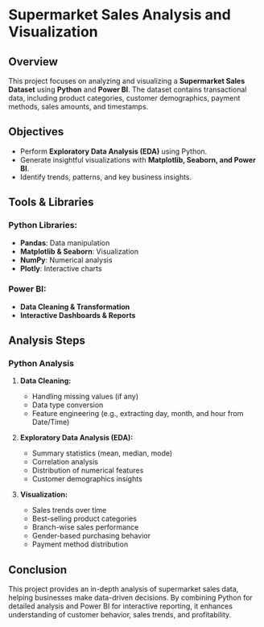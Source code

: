# Supermarket Sales Analysis and Visualization

## Overview
This project focuses on analyzing and visualizing a **Supermarket Sales Dataset** using **Python** and **Power BI**. The dataset contains transactional data, including product categories, customer demographics, payment methods, sales amounts, and timestamps.

## Objectives
- Perform **Exploratory Data Analysis (EDA)** using Python.
- Generate insightful visualizations with **Matplotlib, Seaborn, and Power BI**.
- Identify trends, patterns, and key business insights.

## Tools & Libraries
### Python Libraries:
- **Pandas**: Data manipulation
- **Matplotlib & Seaborn**: Visualization
- **NumPy**: Numerical analysis
- **Plotly**: Interactive charts

### Power BI:
- **Data Cleaning & Transformation**
- **Interactive Dashboards & Reports**

## Analysis Steps
### **Python Analysis**
1. **Data Cleaning:**
   - Handling missing values (if any)
   - Data type conversion
   - Feature engineering (e.g., extracting day, month, and hour from Date/Time)

2. **Exploratory Data Analysis (EDA):**
   - Summary statistics (mean, median, mode)
   - Correlation analysis
   - Distribution of numerical features
   - Customer demographics insights

3. **Visualization:**
   - Sales trends over time
   - Best-selling product categories
   - Branch-wise sales performance
   - Gender-based purchasing behavior
   - Payment method distribution

## Conclusion
This project provides an in-depth analysis of supermarket sales data, helping businesses make data-driven decisions. By combining Python for detailed analysis and Power BI for interactive reporting, it enhances understanding of customer behavior, sales trends, and profitability.


